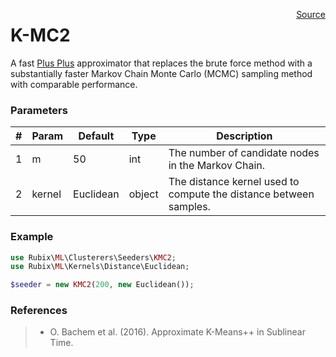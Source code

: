 <span style="float:right;"><a href="https://github.com/RubixML/RubixML/blob/master/src/Clusterers/Seeders/KMC2.php">Source</a></span>

# K-MC2
A fast [Plus Plus](plus-plus.md) approximator that replaces the brute force method with a substantially faster Markov Chain Monte Carlo (MCMC) sampling method with comparable performance.

### Parameters
| # | Param | Default | Type | Description |
|---|---|---|---|---|
| 1 | m | 50 | int | The number of candidate nodes in the Markov Chain. |
| 2 | kernel | Euclidean | object | The distance kernel used to compute the distance between samples. |

### Example
```php
use Rubix\ML\Clusterers\Seeders\KMC2;
use Rubix\ML\Kernels\Distance\Euclidean;

$seeder = new KMC2(200, new Euclidean());
```

### References
>- O. Bachem et al. (2016). Approximate K-Means++ in Sublinear Time.